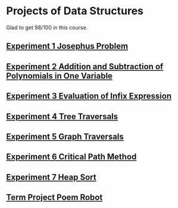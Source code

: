 # Projects of Data Structures
Glad to get 98/100 in this course.
## [Experiment 1 Josephus Problem](https://github.com/Reset12138/Projects_of_Data_Structures/tree/master/Experiment_1)
## [Experiment 2 Addition and Subtraction of Polynomials in One Variable](https://github.com/Reset12138/Projects_of_Data_Structures/tree/master/Experiment_2)
## [Experiment 3 Evaluation of Infix Expression](https://github.com/Reset12138/Projects_of_Data_Structures/tree/master/Experiment_3)
## [Experiment 4 Tree Traversals](https://github.com/Reset12138/Projects_of_Data_Structures/tree/master/Experiment_4)
## [Experiment 5 Graph Traversals](https://github.com/Reset12138/Projects_of_Data_Structures/tree/master/Experiment_5)
## [Experiment 6 Critical Path Method](https://github.com/Reset12138/Projects_of_Data_Structures/tree/master/Experiment_6)
## [Experiment 7 Heap Sort](https://github.com/Reset12138/Projects_of_Data_Structures/tree/master/Experiment_7)
## [Term Project Poem Robot](https://github.com/Reset12138/Projects_of_Data_Structures/tree/master/Term_Project_Poem_Robot)
